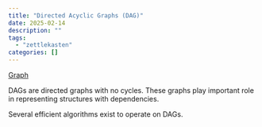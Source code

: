 ```yaml
---
title: "Directed Acyclic Graphs (DAG)"
date: 2025-02-14
description: ""
tags: 
  - "zettlekasten"
categories: []
---
```


[Graph](Graph.md)

DAGs are directed graphs with no cycles. These graphs play important role in representing structures with dependencies. 

Several efficient algorithms exist to operate on DAGs.
